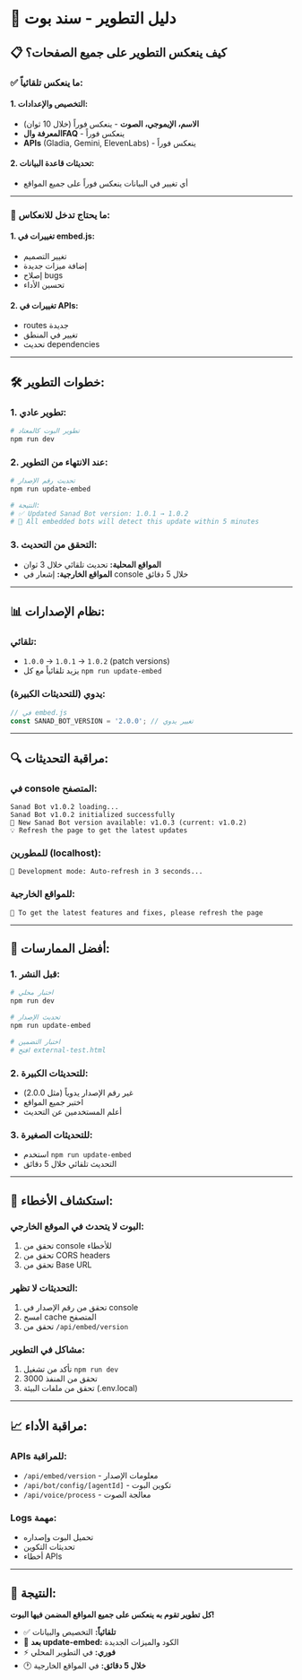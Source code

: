 # 🚀 دليل التطوير - سند بوت

## 📋 كيف ينعكس التطوير على جميع الصفحات؟

### ✅ **ما ينعكس تلقائياً:**

#### **1. التخصيص والإعدادات:**
- **الاسم، الإيموجي، الصوت** - ينعكس فوراً (خلال 10 ثوان)
- **المعرفة والFAQ** - ينعكس فوراً
- **APIs** (Gladia, Gemini, ElevenLabs) - ينعكس فوراً

#### **2. تحديثات قاعدة البيانات:**
- أي تغيير في البيانات ينعكس فوراً على جميع المواقع

---

### 🔄 **ما يحتاج تدخل للانعكاس:**

#### **1. تغييرات في embed.js:**
- تغيير التصميم
- إضافة ميزات جديدة
- إصلاح bugs
- تحسين الأداء

#### **2. تغييرات في APIs:**
- routes جديدة
- تغيير في المنطق
- تحديث dependencies

---

## 🛠️ **خطوات التطوير:**

### **1. تطوير عادي:**
```bash
# تطوير البوت كالمعتاد
npm run dev
```

### **2. عند الانتهاء من التطوير:**
```bash
# تحديث رقم الإصدار
npm run update-embed

# النتيجة:
# ✅ Updated Sanad Bot version: 1.0.1 → 1.0.2
# 🔄 All embedded bots will detect this update within 5 minutes
```

### **3. التحقق من التحديث:**
- **المواقع المحلية:** تحديث تلقائي خلال 3 ثوان
- **المواقع الخارجية:** إشعار في console خلال 5 دقائق

---

## 📊 **نظام الإصدارات:**

### **تلقائي:**
- `1.0.0` → `1.0.1` → `1.0.2` (patch versions)
- يزيد تلقائياً مع كل `npm run update-embed`

### **يدوي (للتحديثات الكبيرة):**
```javascript
// في embed.js
const SANAD_BOT_VERSION = '2.0.0'; // تغيير يدوي
```

---

## 🔍 **مراقبة التحديثات:**

### **في console المتصفح:**
```
Sanad Bot v1.0.2 loading...
Sanad Bot v1.0.2 initialized successfully
🔄 New Sanad Bot version available: v1.0.3 (current: v1.0.2)
💡 Refresh the page to get the latest updates
```

### **للمطورين (localhost):**
```
🚀 Development mode: Auto-refresh in 3 seconds...
```

### **للمواقع الخارجية:**
```
🔔 To get the latest features and fixes, please refresh the page
```

---

## 🎯 **أفضل الممارسات:**

### **1. قبل النشر:**
```bash
# اختبار محلي
npm run dev

# تحديث الإصدار
npm run update-embed

# اختبار التضمين
# افتح external-test.html
```

### **2. للتحديثات الكبيرة:**
- غير رقم الإصدار يدوياً (مثل 2.0.0)
- اختبر جميع المواقع
- أعلم المستخدمين عن التحديث

### **3. للتحديثات الصغيرة:**
- استخدم `npm run update-embed`
- التحديث تلقائي خلال 5 دقائق

---

## 🔧 **استكشاف الأخطاء:**

### **البوت لا يتحدث في الموقع الخارجي:**
1. تحقق من console للأخطاء
2. تحقق من CORS headers
3. تحقق من Base URL

### **التحديثات لا تظهر:**
1. تحقق من رقم الإصدار في console
2. امسح cache المتصفح
3. تحقق من `/api/embed/version`

### **مشاكل في التطوير:**
1. تأكد من تشغيل `npm run dev`
2. تحقق من المنفذ 3000
3. تحقق من ملفات البيئة (.env.local)

---

## 📈 **مراقبة الأداء:**

### **APIs للمراقبة:**
- `/api/embed/version` - معلومات الإصدار
- `/api/bot/config/[agentId]` - تكوين البوت
- `/api/voice/process` - معالجة الصوت

### **Logs مهمة:**
- تحميل البوت وإصداره
- تحديثات التكوين
- أخطاء APIs

---

## 🎉 **النتيجة:**

**كل تطوير تقوم به ينعكس على جميع المواقع المضمن فيها البوت!**

- ✅ **تلقائياً:** التخصيص والبيانات
- 🔄 **بعد update-embed:** الكود والميزات الجديدة
- ⚡ **فوري:** في التطوير المحلي
- 🕐 **خلال 5 دقائق:** في المواقع الخارجية
